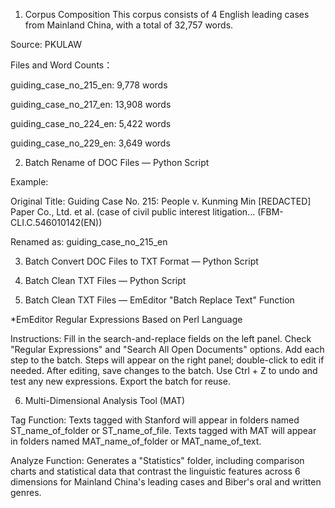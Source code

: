 
1. Corpus Composition
This corpus consists of 4 English leading cases from Mainland China, with a total of 32,757 words.

Source: PKULAW

Files and Word Counts：

guiding_case_no_215_en: 9,778 words

guiding_case_no_217_en: 13,908 words

guiding_case_no_224_en: 5,422 words

guiding_case_no_229_en: 3,649 words


2. Batch Rename of DOC Files — Python Script
   
Example:

Original Title: Guiding Case No. 215: People v. Kunming Min [REDACTED] Paper Co., Ltd. et al. (case of civil public interest litigation... (FBM-CLI.C.546010142(EN))

Renamed as: guiding_case_no_215_en

3. Batch Convert DOC Files to TXT Format — Python Script
   
4. Batch Clean TXT Files — Python Script
 
5. Batch Clean TXT Files — EmEditor "Batch Replace Text" Function
 
*EmEditor Regular Expressions Based on Perl Language

Instructions:
Fill in the search-and-replace fields on the left panel.
Check "Regular Expressions" and "Search All Open Documents" options.
Add each step to the batch.
Steps will appear on the right panel; double-click to edit if needed.
After editing, save changes to the batch. Use Ctrl + Z to undo and test any new expressions.
Export the batch for reuse.

6. Multi-Dimensional Analysis Tool (MAT)
   
Tag Function:
Texts tagged with Stanford will appear in folders named ST_name_of_folder or ST_name_of_file.
Texts tagged with MAT will appear in folders named MAT_name_of_folder or MAT_name_of_text.

Analyze Function:
Generates a "Statistics" folder, including comparison charts and statistical data that contrast the linguistic features across 6 dimensions for Mainland China's leading cases and Biber's oral and written genres.
